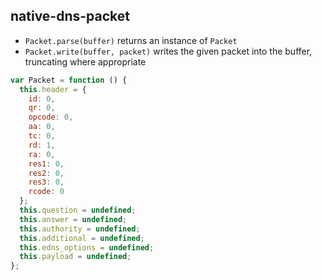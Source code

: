 native-dns-packet
-----------------

 * `Packet.parse(buffer)` returns an instance of `Packet`
 * `Packet.write(buffer, packet)` writes the given packet into the buffer,
truncating where appropriate

```javascript
var Packet = function () {
  this.header = {
    id: 0,
    qr: 0,
    opcode: 0,
    aa: 0,
    tc: 0,
    rd: 1,
    ra: 0,
    res1: 0,
    res2: 0,
    res3: 0,
    rcode: 0
  };
  this.question = undefined;
  this.answer = undefined;
  this.authority = undefined;
  this.additional = undefined;
  this.edns_options = undefined;
  this.payload = undefined;
};
```
